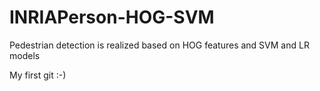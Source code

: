 # INRIAPerson-HOG-SVM
Pedestrian detection is realized based on HOG features and SVM and LR models

My first git :-)
